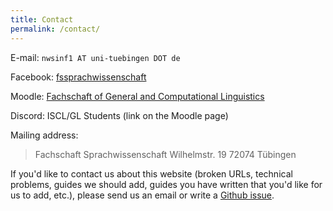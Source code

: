 ```yaml
---
title: Contact
permalink: /contact/
---
```


E-mail: `nwsinf1 AT uni-tuebingen DOT de`

Facebook: [fssprachwissenschaft](https://www.facebook.com/fssprachwissenschaft)

Moodle: [Fachschaft of General and Computational Linguistics](https://moodle.zdv.uni-tuebingen.de/course/view.php?id=1181)

Discord: ISCL/GL Students (link on the Moodle page)

Mailing address:
> Fachschaft Sprachwissenschaft
> Wilhelmstr. 19
> 72074 Tübingen

If you'd like to contact us about this website (broken URLs, technical problems, guides we should add, guides you have written that you'd like for us to add, etc.), please send us an email or write a [Github issue](https://github.com/fs-linguistics/fs-linguistics.github.io/issues).
